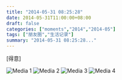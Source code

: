 ```yaml
---
title: "2014-05-31 08:25:28"
date: 2014-05-31T11:00:00+08:00
draft: false
categories: ["moments","2014","2014-05"]
tags: ["朋友圈","生活记录"]
summary: "2014-05-31 08:25:28..."
---
```


[得意]

![Media 1](/Moments/photos/2014-05-31/201405310825280.jpg)
![Media 2](/Moments/photos/2014-05-31/201405310825281.jpg)
![Media 3](/Moments/photos/2014-05-31/201405310825282.jpg)
![Media 4](/Moments/photos/2014-05-31/201405310825283.jpg)

